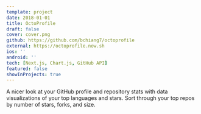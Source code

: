 ```yaml
---
template: project
date: 2018-01-01
title: OctoProfile
draft: false
cover: cover.png
github: https://github.com/bchiang7/octoprofile
external: https://octoprofile.now.sh
ios: ''
android: ''
tech: [Next.js, Chart.js, GitHub API]
featured: false
showInProjects: true
---
```


A nicer look at your GitHub profile and repository stats with data visualizations of your top languages and stars. Sort through your top repos by number of stars, forks, and size.
